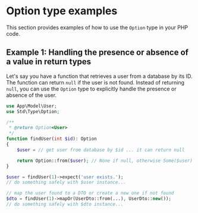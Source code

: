 # Option type examples

This section provides examples of how to use the `Option` type in your PHP code.

## Example 1: Handling the presence or absence of a value in return types

Let's say you have a function that retrieves a user from a database by its ID. The 
function can return `null` if the user is not found. Instead of returning `null`, 
you can use the `Option` type to explicitly handle the presence or absence of the user.

```php
use App\Model\User;
use Std\Type\Option;

/**
 * @return Option<User>
 */
function findUser(int $id): Option
{
    $user = // get user from database by $id ... it can return null

    return Option::from($user); // None if null, otherwise Some($user)
}

$user = findUser(1)->expect('user exists.');
// do something safely with $user instance...

// map the user found to a DTO or create a new one if not found
$dto = findUser(1)->mapOr(UserDto::from(...), UserDto::new());
// do something safely with $dto instance...
```

